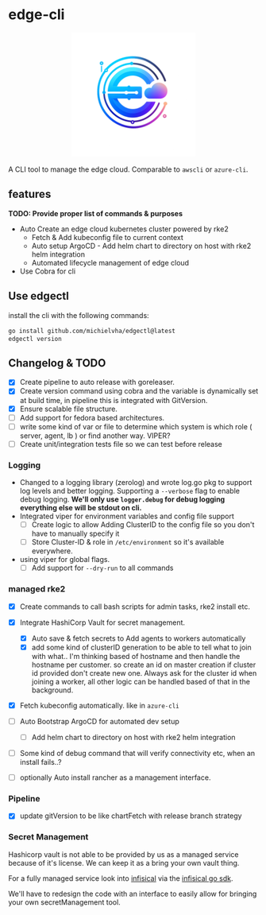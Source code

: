 # edge-cli

<div align="center">
  <img src="./docs/edge-cloud.png" alt="EdgeCloud Logo" width="250"/>
</div>

A CLI tool to manage the edge cloud. Comparable to `awscli` or `azure-cli`.

## features
**TODO: Provide proper list of commands & purposes**

- Auto Create an edge cloud kubernetes cluster powered by rke2
    - Fetch & Add kubeconfig file to current context
    - Auto setup ArgoCD - Add helm chart to directory on host with rke2 helm integration
    - Automated lifecycle management of edge cloud
- Use Cobra for cli

## Use edgectl

install the cli with the following commands:
```shell
go install github.com/michielvha/edgectl@latest
edgectl version
```

## Changelog & TODO

- [x] Create pipeline to auto release with goreleaser.
- [x] Create version command using cobra and the variable is dynamically set at build time, in pipeline this is integrated with GitVersion.
- [x] Ensure scalable file structure.
- [ ] Add support for fedora based architectures.
- [ ] write some kind of var or file to determine which system is which role ( server, agent, lb ) or find another way. VIPER?
- [ ] Create unit/integration tests file so we can test before release
  
### Logging
-  Changed to a logging library (zerolog) and wrote log.go pkg to support log levels and better logging. Supporting a `--verbose` flag to enable debug logging. **We'll only use `logger.debug` for debug logging everything else will be stdout on cli.**
- Integrated viper for environment variables and config file support
  - [ ] Create logic to allow Adding ClusterID to the config file so you don't have to manually specify it
  - [ ] Store Cluster-ID & role in `/etc/environment` so it's available everywhere.
- using viper for global flags.
  - [ ] Add support for `--dry-run` to all commands
  
### managed rke2
- [x] Create commands to call bash scripts for admin tasks, rke2 install etc.
- [x] Integrate HashiCorp Vault for secret management. 
  - [x] Auto save & fetch secrets to Add agents to workers automatically
  - [x] add some kind of clusterID generation to be able to tell what to join with what.. I'm thinking based of hostname and then handle the hostname per customer. so create an id on master creation if cluster id provided don't create new one. Always ask for the cluster id when joining a worker, all other logic can be handled based of that in the background.
  
- [x] Fetch kubeconfig automatically. like in ``azure-cli``

- [ ] Auto Bootstrap ArgoCD for automated dev setup
  - [ ] Add helm chart to directory on host with rke2 helm integration

- [ ] Some kind of debug command that will verify connectivity etc, when an install fails..?

- [ ] optionally Auto install rancher as a management interface.

### Pipeline
- [x] update gitVersion to be like chartFetch with release branch strategy

### Secret Management

Hashicorp vault is not able to be provided by us as a managed service because of it's license. We can keep it as a bring your own vault thing.

For a fully managed service look into [infisical](https://github.com/Infisical/infisical?tab=License-1-ov-file) via the [infisical go sdk](https://infisical.com/docs/sdks/languages/go).

We'll have to redesign the code with an interface to easily allow for bringing your own secretManagement tool.